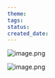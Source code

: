 ```yaml
---
theme: 
tags: 
status: 
created_date:
---
```

![image.png](https://cdn.jsdelivr.net/gh/duanbiao2000/BlogGallery/picture/20240519172741.png)

![image.png](https://cdn.jsdelivr.net/gh/duanbiao2000/BlogGallery/picture/20240519173938.png)
